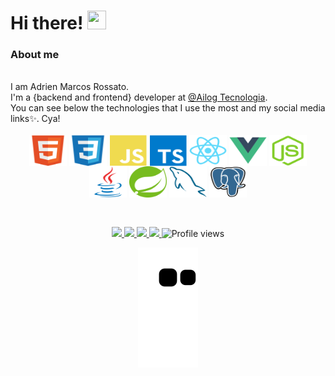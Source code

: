 <div>
 <h1>Hi there! <img src="https://raw.githubusercontent.com/kaueMarques/kaueMarques/master/hi.gif" width="30px" height="30"></h1>
</div>

<div>
  <h3>About me</h3> <br/>
  I am Adrien Marcos Rossato. <br/>
  I'm a {backend and frontend} developer at <a href="https://www.ailog.com.br/">@Ailog Tecnologia</a>. <br/>
  You can see below the technologies that I use the most and my social media links✨. Cya!
</div>

<br/>

<div align="center" style="display: inline_block">
  <img align="center" alt="HTML" height="50" width="60" src="https://raw.githubusercontent.com/devicons/devicon/master/icons/html5/html5-original.svg">
  <img align="center" alt="CSS" height="50" width="60" src="https://raw.githubusercontent.com/devicons/devicon/master/icons/css3/css3-original.svg">
  <img align="center" alt="JS" height="50" width="60" src="https://raw.githubusercontent.com/devicons/devicon/master/icons/javascript/javascript-plain.svg">
  <img align="center" alt="TS" height="50" width="60" src="https://raw.githubusercontent.com/devicons/devicon/master/icons/typescript/typescript-plain.svg">
 <!-- <img align="center" alt="ANGULAR" height="50" width="60" src="https://github.com/devicons/devicon/blob/master/icons/angularjs/angularjs-original.svg"> -->
  <img align="center" alt="REACT" height="50" width="60" src="https://raw.githubusercontent.com/devicons/devicon/master/icons/react/react-original.svg">
  <img align="center" alt="VUE" height="50" width="60" src="https://github.com/devicons/devicon/blob/master/icons/vuejs/vuejs-original.svg">
  <img align="center" alt="NODE" height="50" width="60" src="https://github.com/devicons/devicon/blob/master/icons/nodejs/nodejs-original.svg">
  <img align="center" alt="JAVA" height="50" width="60" src="https://github.com/devicons/devicon/blob/master/icons/java/java-original.svg">
  <img align="center" alt="SPRING" height="50" width="60" src="https://github.com/devicons/devicon/blob/master/icons/spring/spring-original.svg">
  <img align="center" alt="MYSQL" height="50" width="60" src="https://github.com/devicons/devicon/blob/master/icons/mysql/mysql-original.svg">
  <img align="center" alt="POSTGRESQL" height="50" width="60" src="https://github.com/devicons/devicon/blob/master/icons/postgresql/postgresql-original.svg">
  <!-- <img align="center" alt="KAFKA" height="50" width="60" src="https://github.com/devicons/devicon/blob/master/icons/apachekafka/apachekafka-original-wordmark.svg"> -->
  <!-- <img align="center" alt="DOCKER" height="50" width="60" src="https://github.com/devicons/devicon/blob/master/icons/docker/docker-original.svg"> -->
  <!-- <img align="center" alt="GIT" height="50" width="60" src="https://github.com/devicons/devicon/blob/master/icons/git/git-original.svg"> -->
  <!-- <img align="center" alt="KOTLIN" height="50" width="60" src="https://github.com/devicons/devicon/blob/master/icons/kotlin/kotlin-original.svg"> -->
  <!-- <img align="center" alt="KUBERNETES" height="50" width="60" src="https://github.com/devicons/devicon/blob/master/icons/kubernetes/kubernetes-plain.svg"> -->
  <!-- <img align="center" alt="NESTJS" height="50" width="60" src="https://github.com/devicons/devicon/blob/master/icons/nestjs/nestjs-plain.svg"> -->
  <!-- <img align="center" alt="NEXTJS" height="50" width="60" src="https://github.com/devicons/devicon/blob/master/icons/nextjs/nextjs-original-wordmark.svg"> -->
</div>

##  

<br/>
  
<div align="center" style="display: inline_block"> 
  <a href="mailto:adrien.marcos@gmail.com" target="_blank">
    <img src="https://img.shields.io/badge/Gmail-D14836?style=for-the-badge&logo=gmail&logoColor=white"/>
  </a>  
  <a href="mailto:adrien.marcos@hotmail.com.br" target="_blank">
    <img src="https://img.shields.io/badge/Microsoft_Outlook-0078D4?style=for-the-badge&logo=microsoft-outlook&logoColor=white"/>
  </a>  
  <a href="https://twitter.com/AdrienRossato" target="_blank">
    <img src="https://img.shields.io/badge/Twitter-1DA1F2?style=for-the-badge&logo=twitter&logoColor=white"/>
  </a>  
  <a href="https://www.linkedin.com/in/adrien-rossato/" target="_blank">
    <img src="https://img.shields.io/badge/LinkedIn-0077B5?style=for-the-badge&logo=linkedin&logoColor=white"/>
  </a>
  <a hre="#">
    <img src="https://komarev.com/ghpvc/?username=adrienmarcos&color=ff69b4&style=for-the-badge" alt="Profile views" /> 
  </a>
<div>
  
  ![Snake animation](https://github.com/adrienmarcos/adrienmarcos/blob/output/github-contribution-grid-snake.svg)
